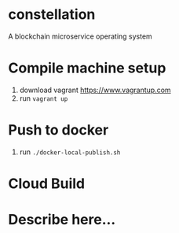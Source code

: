 # constellation
A blockchain microservice operating system

# Compile machine setup
1. download vagrant https://www.vagrantup.com
2. run ```vagrant up```

# Push to docker
1. run ```./docker-local-publish.sh``` 

# Cloud Build
# Describe here...
